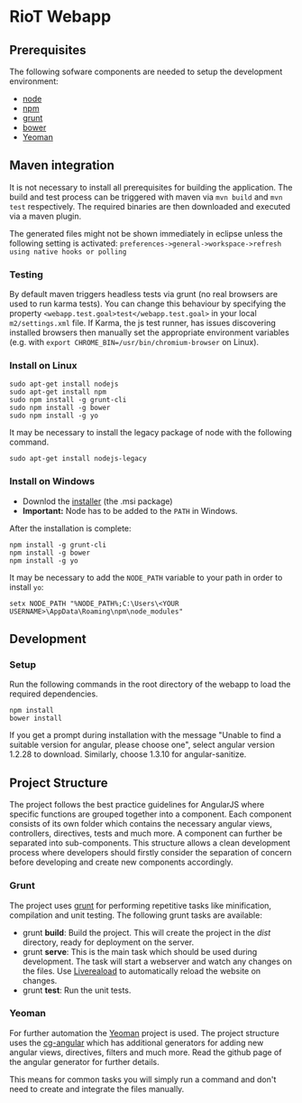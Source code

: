 # RioT Webapp

## Prerequisites

The following sofware components are needed to setup the development environment:

 - [node](http://nodejs.org/)
 - [npm](https://www.npmjs.com/)
 - [grunt](http://gruntjs.com/)
 - [bower](http://bower.io/)
 - [Yeoman](http://yeoman.io/)
 
## Maven integration

It is not necessary to install all prerequisites for building the application.
The build and test process can be triggered with maven via `mvn build` and `mvn test` respectively.
The required binaries are then downloaded and executed via a maven plugin.

The generated files might not be shown immediately in eclipse unless the following setting is activated:
`preferences->general->workspace->refresh using native hooks or polling`

### Testing
By default maven triggers headless tests via grunt (no real browsers are used to run karma tests).
You can change this behaviour by specifying the property `<webapp.test.goal>test</webapp.test.goal>`
in your local `m2/settings.xml` file. If Karma, the js test runner, has issues discovering installed
browsers then manually set the appropriate environment variables
(e.g. with `export CHROME_BIN=/usr/bin/chromium-browser` on Linux).
 

### Install on Linux

    sudo apt-get install nodejs
    sudo apt-get install npm
    sudo npm install -g grunt-cli
    sudo npm install -g bower
    sudo npm install -g yo

It may be necessary to install the legacy package of node with the following command.

    sudo apt-get install nodejs-legacy

### Install on Windows

 - Downlod the [installer](http://nodejs.org/download/) (the .msi package)
 - **Important:** Node has to be added to the `PATH` in Windows.

After the installation is complete:

    npm install -g grunt-cli
    npm install -g bower
    npm install -g yo

It may be necessary to add the `NODE_PATH` variable to your path in order to install `yo`: 

    setx NODE_PATH "%NODE_PATH%;C:\Users\<YOUR USERNAME>\AppData\Roaming\npm\node_modules"

## Development

### Setup

Run the following commands in the root directory of the webapp to load the required dependencies.

    npm install
    bower install

If you get a prompt during installation with the message "Unable to find a suitable version for angular, please choose one", select angular version 1.2.28 to download. Similarly, choose 1.3.10 for angular-sanitize.


## Project Structure

The project follows the best practice guidelines for AngularJS where specific functions are grouped together into a component. Each component consists of its own folder which contains the necessary angular views, controllers, directives, tests and much more. A component can further be separated into sub-components. This structure allows a clean development process where developers should firstly consider the separation of concern before developing and create new components accordingly.

### Grunt

The project uses [grunt](http://gruntjs.com/) for performing repetitive tasks like minification, compilation and unit testing. The following grunt tasks are available:

 - grunt **build**: Build the project. This will create the project in the *dist* directory, ready for deployment on the server.
 - grunt **serve**: This is the main task which should be used during development. The task will start a webserver and watch any changes on the files. Use [Livereaload](http://livereload.com/) to automatically reload the website on changes.
 - grunt **test**: Run the unit tests.

### Yeoman
For further automation the [Yeoman](http://yeoman.io/) project is used. The project structure uses the [cg-angular](https://github.com/cgross/generator-cg-angular) which has additional generators for adding new angular views, directives, filters and much more. Read the github page of the angular generator for further details.

This means for common tasks you will simply run a command and don't need to create and integrate the files manually.
